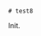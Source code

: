                                                                                                                                                                                                                                                                                                                                                                                                                                                                                                                                                                                    # test8

Init.
